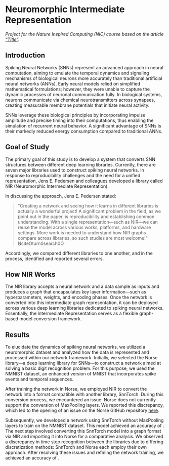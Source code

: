 # Neuromorphic Intermediate Representation

*Project for the Nature Inspired Computing (NIC) course based on the article [“Title”](https://www.nature.com/articles/s41467-024-52259-9).*

## Introduction

Spiking Neural Networks (SNNs) represent an advanced approach in neural computation, aiming to emulate the temporal dynamics and signaling mechanisms of biological neurons more accurately than traditional artificial neural networks (ANNs). Early neural models relied on simplified mathematical formulations; however, they were unable to capture the dynamic processes of neuronal communication fully. In biological systems, neurons communicate via chemical neurotransmitters across synapses, creating measurable membrane potentials that initiate neural activity.

SNNs leverage these biological principles by incorporating impulse amplitude and precise timing into their computations, thus enabling the simulation of recurrent neural behavior. A significant advantage of SNNs is their markedly reduced energy consumption compared to traditional ANNs.

## Goal of Study

The primary goal of this study is to develop a system that converts SNN structures between different deep learning libraries. Currently, there are seven major libraries used to construct spiking neural networks. In response to reproducibility challenges and the need for a unified representation, Jens E. Pedersen and colleagues developed a library called NIR (Neuromorphic Intermediate Representation).

In discussing the approach, Jens E. Pedersen stated:  
> "Creating a network and seeing how it learns in different libraries is actually a wonderful project! A significant problem in the field, as we point out in the paper, is reproducibility and establishing common understanding. With a single representation—such as NIR—we can reuse the model across various works, platforms, and hardware settings. More work is needed to understand how NIR graphs compare across libraries, so such studies are most welcome!" citeturn0search0

Accordingly, we compared different libraries to one another, and in the process, identified and reported several errors.

## How NIR Works

The NIR library accepts a neural network and a data sample as inputs and produces a graph that encapsulates key layer information—such as hyperparameters, weights, and encoding phases. Once the network is converted into this intermediate graph representation, it can be deployed across various deep learning libraries dedicated to spiking neural networks. Essentially, the Intermediate Representation serves as a flexible graph-based model conversion framework.

## Results

To elucidate the dynamics of spiking neural networks, we utilized a neuromorphic dataset and analyzed how the data is represented and processed within our network framework. Initially, we selected the Norse library—a deep learning library for SNNs—to construct a network aimed at solving a basic digit recognition problem. For this purpose, we used the NMNIST dataset, an enhanced version of MNIST that incorporates spike events and temporal sequences.

After training the network in Norse, we employed NIR to convert the network into a format compatible with another library, SnnTorch. During this conversion process, we encountered an issue: Norse does not currently support the conversion of MaxPooling layers. We reported this discrepancy, which led to the opening of an issue on the Norse GitHub repository [here](https://github.com/norse/norse/issues/418).

Subsequently, we developed a network using SnnTorch without MaxPooling layers to train on the NMNIST dataset. This model achieved an accuracy of *<placeholder>*. The next step involved converting this SnnTorch model into a graph format via NIR and importing it into Norse for a comparative analysis. We observed a discrepancy in time step recognition between the libraries due to differing discretization methods: SnnTorch and Norse each employ their own approach. After resolving these issues and refining the network training, we achieved an accuracy of *<placeholder>*.

